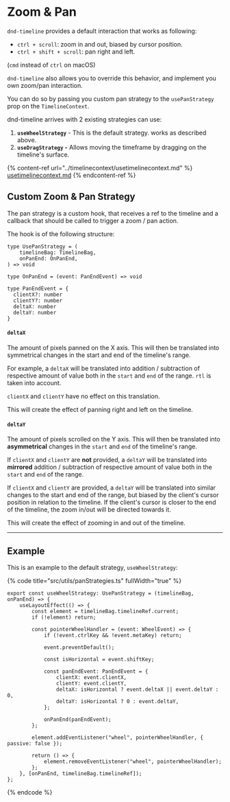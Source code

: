 # Zoom & Pan

`dnd-timeline` provides a default interaction that works as following:

* `ctrl + scroll`: zoom in and out, biased by cursor position.
* `ctrl + shift + scroll`: pan right and left.

(`cmd` instead of `ctrl` on macOS)

`dnd-timeline` also allows you to override this behavior, and implement you own zoom/pan interaction.

You can do so by passing you custom pan strategy to the `usePanStrategy` prop on the `TimelineContext`.

dnd-timeline arrives with 2 existing strategies can use:

1. **`useWheelStrategy`** - This is the default strategy. works as described above.
2. **`useDragStrategy`  -** Allows moving the timeframe by dragging on the timeline's surface.

{% content-ref url="../timelinecontext/usetimelinecontext.md" %}
[usetimelinecontext.md](../timelinecontext/usetimelinecontext.md)
{% endcontent-ref %}

## Custom Zoom & Pan Strategy

The pan strategy is a custom hook, that receives a ref to the timeline and a callback that should be called to trigger a zoom / pan action.

The hook is of the following structure:

```tsx
type UsePanStrategy = (
    timelineBag: TimelineBag,
    onPanEnd: OnPanEnd,
) => void

type OnPanEnd = (event: PanEndEvent) => void

type PanEndEvent = {
  clientX?: number
  clientY?: number
  deltaX: number
  deltaY: number
}
```

#### `deltaX`

The amount of pixels panned on the X axis. This will then be translated into symmetrical changes in the start and end of the timeline's range.

For example, a `deltaX` will be translated into addition / subtraction of respective amount of value both in the `start` and `end` of the range. `rtl` is taken into account.

`clientX` and `clientY` have no effect on this translation.

This will create the effect of panning right and left on the timeline.

#### `deltaY`

The amount of pixels scrolled on the Y axis. This will then be translated into **asymmetrical** changes in the `start` and `end` of the timeline's range.

If `clientX` and `clientY` are **not** provided, a `deltaY` will be translated into **mirrored** addition / subtraction of respective amount of value both in the `start` and `end` of the range.

If `clientX` and `clientY` are provided, a `deltaY` will be translated into similar changes to the start and end of the range, but biased by the client's cursor position in relation to the timeline. If the client's cursor is closer to the end of the timeline, the zoom in/out will be directed towards it.

This will create the effect of zooming in and out of the timeline.

***

## Example

This is an example to the default strategy, `useWheelStrategy`:

{% code title="src/utils/panStrategies.ts" fullWidth="true" %}
```tsx
export const useWheelStrategy: UsePanStrategy = (timelineBag, onPanEnd) => {
	useLayoutEffect(() => {
		const element = timelineBag.timelineRef.current;
		if (!element) return;

		const pointerWheelHandler = (event: WheelEvent) => {
			if (!event.ctrlKey && !event.metaKey) return;

			event.preventDefault();

			const isHorizontal = event.shiftKey;

			const panEndEvent: PanEndEvent = {
				clientX: event.clientX,
				clientY: event.clientY,
				deltaX: isHorizontal ? event.deltaX || event.deltaY : 0,
				deltaY: isHorizontal ? 0 : event.deltaY,
			};

			onPanEnd(panEndEvent);
		};

		element.addEventListener("wheel", pointerWheelHandler, { passive: false });

		return () => {
			element.removeEventListener("wheel", pointerWheelHandler);
		};
	}, [onPanEnd, timelineBag.timelineRef]);
};
```
{% endcode %}
